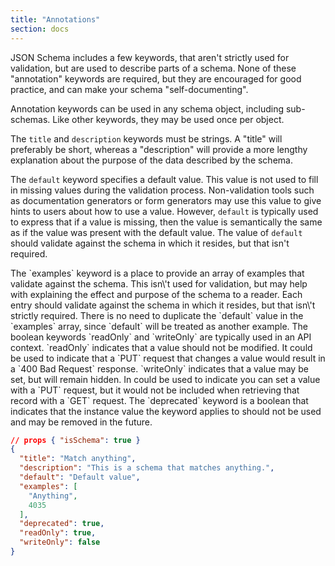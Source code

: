 ```yaml
---
title: "Annotations"
section: docs
---
```


JSON Schema includes a few keywords, that aren\'t strictly used for
validation, but are used to describe parts of a schema. None of these
\"annotation\" keywords are required, but they are encouraged for good
practice, and can make your schema \"self-documenting\".

Annotation keywords can be used in any schema object, including sub-schemas. Like other keywords, they may be used once per object.

The `title` and `description` keywords must be strings. A \"title\" will
preferably be short, whereas a \"description\" will provide a more
lengthy explanation about the purpose of the data described by the
schema.

The `default` keyword specifies a default value. This value is not used
to fill in missing values during the validation process. Non-validation
tools such as documentation generators or form generators may use this
value to give hints to users about how to use a value. However,
`default` is typically used to express that if a value is missing, then
the value is semantically the same as if the value was present with the
default value. The value of `default` should validate against the schema
in which it resides, but that isn\'t required.

<Star label="New in draft 6" />
The `examples` keyword is a place to provide an array of examples that
validate against the schema. This isn\'t used for validation, but may
help with explaining the effect and purpose of the schema to a reader.
Each entry should validate against the schema in which it resides, but
that isn\'t strictly required. There is no need to duplicate the
`default` value in the `examples` array, since `default` will be treated
as another example.

<Star label="New in draft 7" />
The boolean keywords `readOnly` and `writeOnly` are typically used in an
API context. `readOnly` indicates that a value should not be modified.
It could be used to indicate that a `PUT` request that changes a value
would result in a `400 Bad Request` response. `writeOnly` indicates that
a value may be set, but will remain hidden. In could be used to indicate
you can set a value with a `PUT` request, but it would not be included
when retrieving that record with a `GET` request.

<Star label="New in draft 2019-09" />
The `deprecated` keyword is a boolean that indicates that the instance
value the keyword applies to should not be used and may be removed in
the future.

```json
// props { "isSchema": true }
{
  "title": "Match anything",
  "description": "This is a schema that matches anything.",
  "default": "Default value",
  "examples": [
    "Anything",
    4035
  ],
  "deprecated": true,
  "readOnly": true,
  "writeOnly": false
}
```
